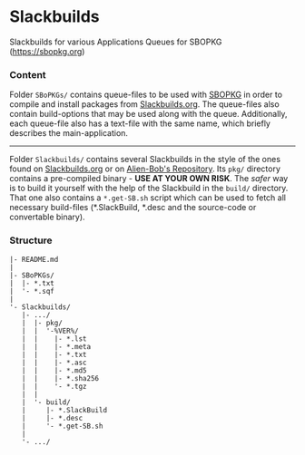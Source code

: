 Slackbuilds
===========

Slackbuilds for various Applications
Queues for SBOPKG (https://sbopkg.org)


### Content

Folder `SBoPKGs/` contains queue-files to be used with [SBOPKG](https://sbopkg.org) in order to compile and install packages from [Slackbuilds.org](https://slackbuilds.org). The queue-files also contain build-options that may be used along with the queue.
Additionally, each queue-file also has a text-file with the same name, which briefly describes the main-application.

- - -

Folder `Slackbuilds/` contains several Slackbuilds in the style of the ones found on [Slackbuilds.org](https://slackbuilds.org) or on [Alien-Bob's Repository](http://www.slackware.com/~alien/slackbuilds/).
Its `pkg/` directory contains a pre-compiled binary - **USE AT YOUR OWN RISK**.
The *safer* way is to build it yourself with the help of the Slackbuild in the `build/` directory. That one also contains a `*.get-SB.sh` script which can be used to fetch all necessary build-files (\*.SlackBuild, \*.desc and the source-code or convertable binary).


### Structure
```
|- README.md
|
|- SBoPKGs/
|  |- *.txt
|  '- *.sqf
|
'- Slackbuilds/
   |- .../
   |  |- pkg/
   |  |  '-%VER%/
   |  |    |- *.lst
   |  |    |- *.meta
   |  |    |- *.txt
   |  |    |- *.asc
   |  |    |- *.md5
   |  |    |- *.sha256
   |  |    '- *.tgz
   |  |
   |  '- build/
   |     |- *.SlackBuild
   |     |- *.desc
   |     '- *.get-SB.sh
   |
   '- .../
```
